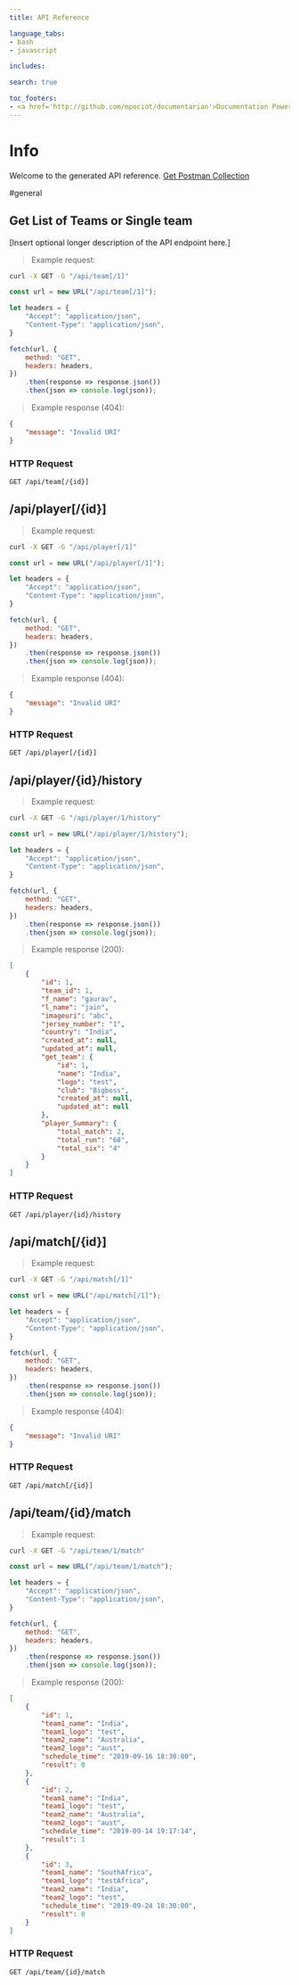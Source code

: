 ```yaml
---
title: API Reference

language_tabs:
- bash
- javascript

includes:

search: true

toc_footers:
- <a href='http://github.com/mpociot/documentarian'>Documentation Powered by Documentarian</a>
---
```

<!-- START_INFO -->
# Info

Welcome to the generated API reference.
[Get Postman Collection](http://localhost/docs/collection.json)

<!-- END_INFO -->

#general


<!-- START_22294a831446a8007bc3c28ea6577664 -->
## Get List of Teams or Single team

[Insert optional longer description of the API endpoint here.]

> Example request:

```bash
curl -X GET -G "/api/team[/1]" 
```

```javascript
const url = new URL("/api/team[/1]");

let headers = {
    "Accept": "application/json",
    "Content-Type": "application/json",
}

fetch(url, {
    method: "GET",
    headers: headers,
})
    .then(response => response.json())
    .then(json => console.log(json));
```


> Example response (404):

```json
{
    "message": "Invalid URI"
}
```

### HTTP Request
`GET /api/team[/{id}]`


<!-- END_22294a831446a8007bc3c28ea6577664 -->

<!-- START_4b68fa1353ac5356e1c44064ded8719b -->
## /api/player[/{id}]
> Example request:

```bash
curl -X GET -G "/api/player[/1]" 
```

```javascript
const url = new URL("/api/player[/1]");

let headers = {
    "Accept": "application/json",
    "Content-Type": "application/json",
}

fetch(url, {
    method: "GET",
    headers: headers,
})
    .then(response => response.json())
    .then(json => console.log(json));
```


> Example response (404):

```json
{
    "message": "Invalid URI"
}
```

### HTTP Request
`GET /api/player[/{id}]`


<!-- END_4b68fa1353ac5356e1c44064ded8719b -->

<!-- START_054b70662f264c4777a6720041c4858d -->
## /api/player/{id}/history
> Example request:

```bash
curl -X GET -G "/api/player/1/history" 
```

```javascript
const url = new URL("/api/player/1/history");

let headers = {
    "Accept": "application/json",
    "Content-Type": "application/json",
}

fetch(url, {
    method: "GET",
    headers: headers,
})
    .then(response => response.json())
    .then(json => console.log(json));
```


> Example response (200):

```json
[
    {
        "id": 1,
        "team_id": 1,
        "f_name": "gaurav",
        "l_name": "jain",
        "imageuri": "abc",
        "jersey_number": "1",
        "country": "India",
        "created_at": null,
        "updated_at": null,
        "get_team": {
            "id": 1,
            "name": "India",
            "logo": "test",
            "club": "Bigboss",
            "created_at": null,
            "updated_at": null
        },
        "player_Summary": {
            "total_match": 2,
            "total_run": "68",
            "total_six": "4"
        }
    }
]
```

### HTTP Request
`GET /api/player/{id}/history`


<!-- END_054b70662f264c4777a6720041c4858d -->

<!-- START_4f03c2d002e5e8e4b9cf61242a699a22 -->
## /api/match[/{id}]
> Example request:

```bash
curl -X GET -G "/api/match[/1]" 
```

```javascript
const url = new URL("/api/match[/1]");

let headers = {
    "Accept": "application/json",
    "Content-Type": "application/json",
}

fetch(url, {
    method: "GET",
    headers: headers,
})
    .then(response => response.json())
    .then(json => console.log(json));
```


> Example response (404):

```json
{
    "message": "Invalid URI"
}
```

### HTTP Request
`GET /api/match[/{id}]`


<!-- END_4f03c2d002e5e8e4b9cf61242a699a22 -->

<!-- START_c0ca48ec1e977a764ab44e0157ad0c9b -->
## /api/team/{id}/match
> Example request:

```bash
curl -X GET -G "/api/team/1/match" 
```

```javascript
const url = new URL("/api/team/1/match");

let headers = {
    "Accept": "application/json",
    "Content-Type": "application/json",
}

fetch(url, {
    method: "GET",
    headers: headers,
})
    .then(response => response.json())
    .then(json => console.log(json));
```


> Example response (200):

```json
[
    {
        "id": 1,
        "team1_name": "India",
        "team1_logo": "test",
        "team2_name": "Australia",
        "team2_logo": "aust",
        "schedule_time": "2019-09-16 18:30:00",
        "result": 0
    },
    {
        "id": 2,
        "team1_name": "India",
        "team1_logo": "test",
        "team2_name": "Australia",
        "team2_logo": "aust",
        "schedule_time": "2019-09-14 19:17:14",
        "result": 1
    },
    {
        "id": 3,
        "team1_name": "SouthAfrica",
        "team1_logo": "testAfrica",
        "team2_name": "India",
        "team2_logo": "test",
        "schedule_time": "2019-09-24 18:30:00",
        "result": 0
    }
]
```

### HTTP Request
`GET /api/team/{id}/match`


<!-- END_c0ca48ec1e977a764ab44e0157ad0c9b -->


